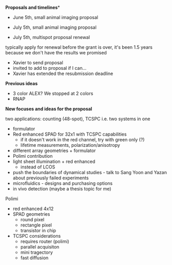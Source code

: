 **Proposals and timelines***

- June 5th, small animal imaging proposal

- July 5th, small animal imaging proposal

- July 5th, multispot proposal renewal

typically apply for renewal before the grant is over, it's been 1.5 years
because we don't have the results we promised

* Xavier to send proposal
* invited to add to proposal if I can...
* Xavier has extended the resubmission deadline

**Previous ideas**

- 3 color ALEX? We stopped at 2 colors
- RNAP

**New focuses and ideas for the proposal**

two applications: counting (48-spot), TCSPC i.e. two systems in one

- formulator
- Red enhanced SPAD for 32x1 with TCSPC capabilities
  * if it doesn't work in the red channel, try with green only (?)
  * lifetime measurements, polarization/anisotropy
- different array geometries + formulator
- Polimi contribution
- light sheet illumination + red enhanced
  * instead of LCOS
- push the boundaries of dynamical studies - talk to Sang Yoon and Yazan about
  previously failed experiments
- microfluidics - designs and purchasing options
- in vivo detection (maybe a thesis topic for me)

Polimi

* red enhanced 4x12
* SPAD geometries
  - round pixel
  - rectangle pixel
  - transistor in chip
* TCSPC considerations
  - requires router (polimi)
  - parallel acquisiton
  - mini tragectory
  - fast diffusion
